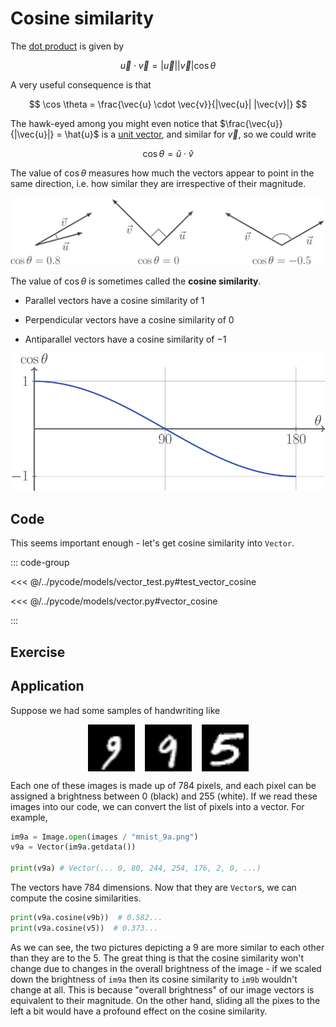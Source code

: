 # Cosine similarity

The [dot product](/learn/vectors/dot-product) is given by

$$
\vec{u} \cdot \vec{v} = |\vec{u}| |\vec{v}| \cos \theta
$$

A very useful consequence is that

$$
\cos \theta = \frac{\vec{u} \cdot \vec{v}}{|\vec{u}| |\vec{v}|}
$$

The hawk-eyed among you might even notice that
$\frac{\vec{u}}{|\vec{u}|} = \hat{u}$ is a
[unit vector](../vectors/unit-vectors), and similar for $\vec{v}$, so we could
write

$$
\cos \theta = \hat{u} \cdot \hat{v}
$$

The value of $\cos \theta$ measures how much the vectors appear to point in the
same direction, i.e. how similar they are irrespective of their magnitude.

![](../../images/cosine-similarity.svg)

The value of $\cos \theta$ is sometimes called the **cosine similarity**.

- Parallel vectors have a cosine similarity of $1$

- Perpendicular vectors have a cosine similarity of $0$

- Antiparallel vectors have a cosine similarity of $-1$

![](../../images/cos-theta.svg)

## Code

This seems important enough - let's get cosine similarity into `Vector`.

::: code-group

<<< @/../pycode/models/vector_test.py#test_vector_cosine

<<< @/../pycode/models/vector.py#vector_cosine

:::

## Exercise

<Exercise id="cosine-similarity" />

## Application

Suppose we had some samples of handwriting like

<div style="display: flex; justify-content: center; width: 100%; align-items: center; gap: 1rem;">
  <img style="margin: 0; width: 75px;" src="../../images/mnist_9a.png">
  <img style="margin: 0; width: 75px;" src="../../images/mnist_9b.png">
  <img style="margin: 0; width: 75px;" src="../../images/mnist_5.png">
</div>

Each one of these images is made up of $784$ pixels, and each pixel can be
assigned a brightness between $0$ (black) and $255$ (white). If we read these
images into our code, we can convert the list of pixels into a vector. For
example,

```python
im9a = Image.open(images / "mnist_9a.png")
v9a = Vector(im9a.getdata())

print(v9a) # Vector(... 0, 80, 244, 254, 176, 2, 0, ...)
```

The vectors have $784$ dimensions. Now that they are `Vector`s, we can compute
the cosine similarities.

```python
print(v9a.cosine(v9b))  # 0.582...
print(v9a.cosine(v5))  # 0.373...
```

As we can see, the two pictures depicting a $9$ are more similar to each other
than they are to the $5$. The great thing is that the cosine similarity won't
change due to changes in the overall brightness of the image - if we scaled down
the brightness of `im9a` then its cosine similarity to `im9b` wouldn't change at
all. This is because "overall brightness" of our image vectors is equivalent to
their magnitude. On the other hand, sliding all the pixes to the left a bit
would have a profound effect on the cosine similarity.
